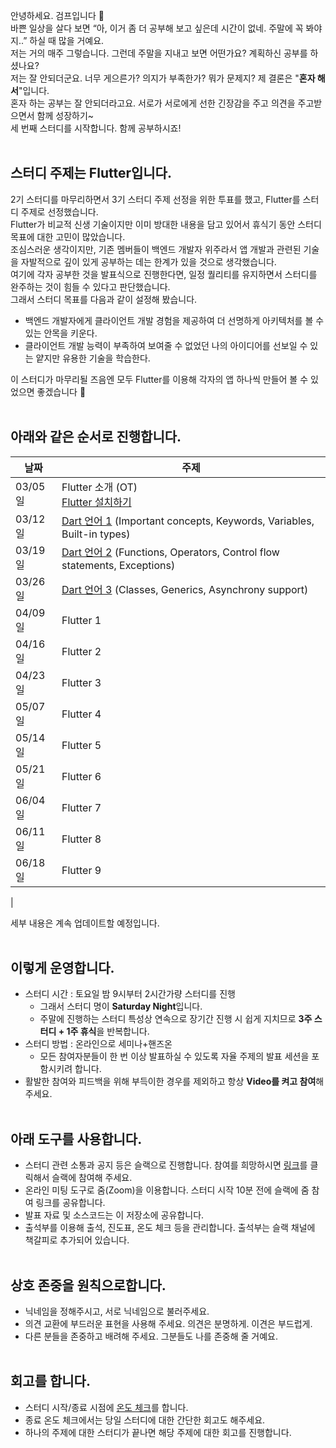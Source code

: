 안녕하세요. 검프입니다 🙂<br/>
바쁜 일상을 살다 보면 “아, 이거 좀 더 공부해 보고 싶은데 시간이 없네. 주말에 꼭 봐야지..” 하실 때 많을 거예요.<br/>
저는 거의 매주 그렇습니다. 그런데 주말을 지내고 보면 어떤가요? 계획하신 공부를 하셨나요?<br/>
저는 잘 안되더군요. 너무 게으른가? 의지가 부족한가? 뭐가 문제지? 제 결론은 "**혼자 해서**"입니다.<br/>
혼자 하는 공부는 잘 안되더라고요. 서로가 서로에게 선한 긴장감을 주고 의견을 주고받으면서 함께 성장하기~<br/>
세 번째 스터디를 시작합니다. 함께 공부하시죠!<br/>
<br/>

## 스터디 주제는 Flutter입니다.
2기 스터디를 마무리하면서 3기 스터디 주제 선정을 위한 투표를 했고, Flutter를 스터디 주제로 선정했습니다.<br/>
Flutter가 비교적 신생 기술이지만 이미 방대한 내용을 담고 있어서 휴식기 동안 스터디 목표에 대한 고민이 많았습니다.<br/>
조심스러운 생각이지만, 기존 멤버들이 백엔드 개발자 위주라서 앱 개발과 관련된 기술을 자발적으로 깊이 있게 공부하는 데는 한계가 있을 것으로 생각했습니다.<br/>
여기에 각자 공부한 것을 발표식으로 진행한다면, 일정 퀄리티를 유지하면서 스터디를 완주하는 것이 힘들 수 있다고 판단했습니다.<br/>
그래서 스터디 목표를 다음과 같이 설정해 봤습니다.<br/>

* 백엔드 개발자에게 클라이언트 개발 경험을 제공하여 더 선명하게 아키텍처를 볼 수 있는 안목을 키운다.
* 클라이언트 개발 능력이 부족하여 보여줄 수 없었던 나의 아이디어를 선보일 수 있는 얕지만 유용한 기술을 학습한다.

이 스터디가 마무리될 즈음엔 모두 Flutter를 이용해 각자의 앱 하나씩 만들어 볼 수 있었으면 좋겠습니다 🙂<br/>
<br/>

## 아래와 같은 순서로 진행합니다.

날짜 | 주제
--- | ---
03/05일 | Flutter 소개 (OT)<br/>[Flutter 설치하기](flutter-install.md)
03/12일 | [Dart 언어 1](https://dart.dev/guides/language/language-tour#important-concepts) (Important concepts, Keywords, Variables, Built-in types)
03/19일 | [Dart 언어 2](https://dart.dev/guides/language/language-tour#functions) (Functions, Operators, Control flow statements, Exceptions)
03/26일 | [Dart 언어 3](https://dart.dev/guides/language/language-tour#classes) (Classes, Generics, Asynchrony support)
04/09일 | Flutter 1
04/16일 | Flutter 2
04/23일 | Flutter 3
05/07일 | Flutter 4
05/14일 | Flutter 5
05/21일 | Flutter 6
06/04일 | Flutter 7
06/11일 | Flutter 8
06/18일 | Flutter 9
|


세부 내용은 계속 업데이트할 예정입니다.
<br/><br/>

## 이렇게 운영합니다.
* 스터디 시간 : 토요일 밤 9시부터 2시간가량 스터디를 진행
    * 그래서 스터디 명이 **Saturday Night**입니다.
    * 주말에 진행하는 스터디 특성상 연속으로 장기간 진행 시 쉽게 지치므로 **3주 스터디 + 1주 휴식**을 반복합니다.
* 스터디 방법 : 온라인으로 세미나+핸즈온
    * 모든 참여자분들이 한 번 이상 발표하실 수 있도록 자율 주제의 발표 세션을 포함시키려 합니다.
* 활발한 참여와 피드백을 위해 부득이한 경우를 제외하고 항상 **Video를 켜고 참여**해 주세요.
<br/><br/>

## 아래 도구를 사용합니다.
* 스터디 관련 소통과 공지 등은 슬랙으로 진행합니다. 참여를 희망하시면 [링크](https://saturdaynight.slack.com/archives/C031FMK3ULT)를 클릭해서 슬랙에 참여해 주세요.
* 온라인 미팅 도구로 줌(Zoom)을 이용합니다. 스터디 시작 10분 전에 슬랙에 줌 참여 링크를 공유합니다.
* 발표 자료 및 소스코드는 이 저장소에 공유합니다.
* 출석부를 이용해 출석, 진도표, 온도 체크 등을 관리합니다. 출석부는 슬랙 채널에 책갈피로 추가되어 있습니다.
<br/><br/>

## 상호 존중을 원칙으로합니다.
* 닉네임을 정해주시고, 서로 닉네임으로 불러주세요.
* 의견 교환에 부드러운 표현을 사용해 주세요. 의견은 분명하게. 이견은 부드럽게.
* 다른 분들을 존중하고 배려해 주세요. 그분들도 나를 존중해 줄 거예요.
<br/><br/>

## 회고를 합니다.
* 스터디 시작/종료 시점에 [온도 체크](https://spoqa.github.io/2018/08/29/retrospect.html)를 합니다.
* 종료 온도 체크에서는 당일 스터디에 대한 간단한 회고도 해주세요.
* 하나의 주제에 대한 스터디가 끝나면 해당 주제에 대한 회고를 진행합니다.
<br/><br/>